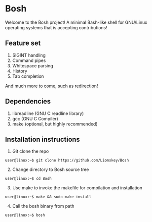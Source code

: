 # Bosh

Welcome to the Bosh project! A minimal Bash-like shell for GNU/Linux operating systems that is accepting contributions!

## Feature set
1. SIGINT handling
2. Command pipes
3. Whitespace parsing
4. History
5. Tab completion

And much more to come, such as redirection!

## Dependencies
1. libreadline (GNU C readline library)
2. gcc (GNU C Compiler)
3. make (optional, but highly recommended)

## Installation instructions
1. Git clone the repo

```
user@linux:~$ git clone https://github.com/Lionskey/Bosh
```

2. Change directory to Bosh source tree

```
user@linux:~$ cd Bosh
```

3. Use make to invoke the makefile for compilation and installation

```
user@linux:~$ make && sudo make install
```

4. Call the bosh binary from path

```
user@linux:~$ bosh
```
